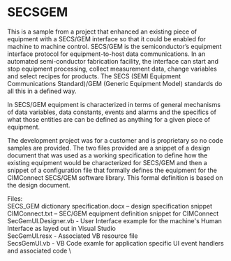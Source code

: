 # SECSGEM

This is a sample from a project that enhanced an existing piece of equipment with a SECS/GEM interface so that it could be enabled for machine to machine control.  SECS/GEM is the semiconductor’s equipment interface protocol for equipment-to-host data communications. In an automated semi-conductor fabrication facility, the interface can start and stop equipment processing, collect measurement data, change variables and select recipes for products. The SECS (SEMI Equipment Communications Standard)/GEM (Generic Equipment Model) standards do all this in a defined way.

In SECS/GEM equipment is characterized in terms of general mechanisms of data variables, data constants, events and alarms and the specifics of what those entities are can be defined as anything for a given piece of equipment.

The development project was for a customer and is proprietary so no code samples are provided. The two files provided are a snippet of a design document that was used as a working specification to define how the existing equipment would be characterized for SECS/GEM and then a snippet of a configuration file that formally defines the equipment for the CIMConnect SECS/GEM software library. This formal definition is based on the design document.

Files: \
SECS_GEM dictionary specification.docx – design specification snippet \
CIMConnect.txt – SEC/GEM equipment definition snippet for CIMConnect \
SecGemUI.Designer.vb - User Interface example for the machine's Human Interface as layed out in Visual Studio \
SecGemUI.resx - Associated VB resource file \
SecsGemUI.vb - VB Code examle for application specific UI event handlers and associated code \
